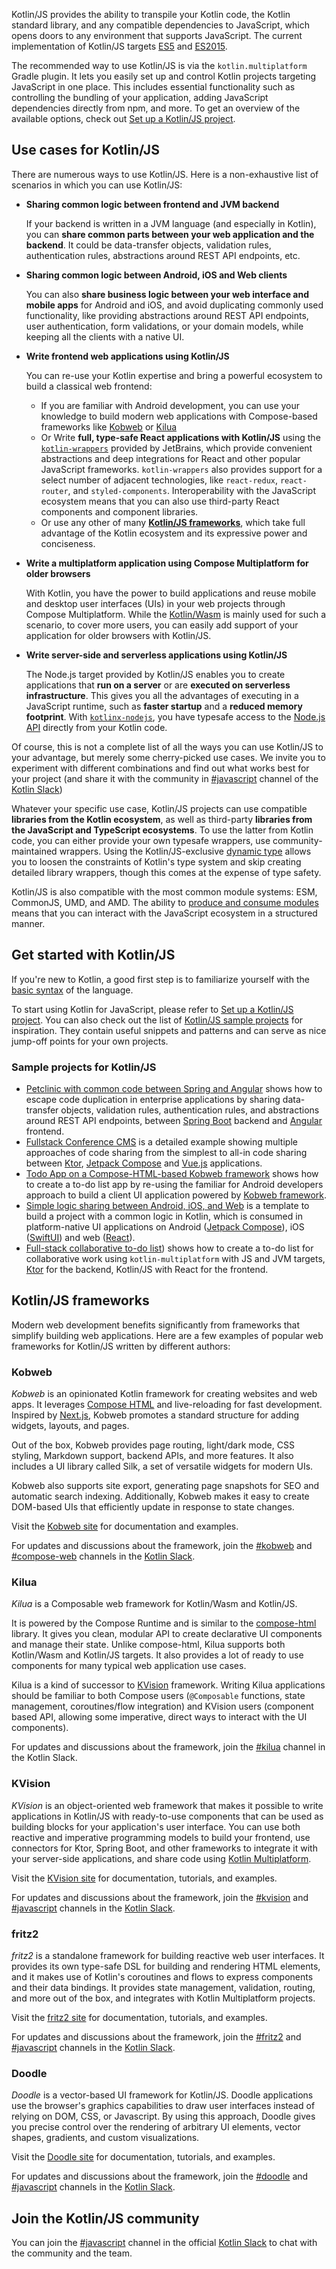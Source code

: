 [//]: # (title: Kotlin/JavaScript)

Kotlin/JS provides the ability to transpile your Kotlin code, the Kotlin standard library, and any compatible dependencies
to JavaScript, which opens doors to any environment that supports JavaScript.
The current implementation of Kotlin/JS targets [ES5](https://www.ecma-international.org/ecma-262/5.1/) and [ES2015](https://262.ecma-international.org/6.0/).

The recommended way to use Kotlin/JS is via the `kotlin.multiplatform` Gradle plugin. It lets you easily set up and control
Kotlin projects targeting JavaScript in one place. This includes essential functionality
such as controlling the bundling of your application, adding JavaScript dependencies directly from npm, and more.
To get an overview of the available options, check out [Set up a Kotlin/JS project](js-project-setup.md).

## Use cases for Kotlin/JS

There are numerous ways to use Kotlin/JS. Here is a non-exhaustive list of scenarios in which you can use Kotlin/JS:

*  **Sharing common logic between frontend and JVM backend**
    
      If your backend is written in a JVM language (and especially in Kotlin),
      you can **share common parts between your web application and the backend**.
      It could be data-transfer objects, validation rules, authentication rules, abstractions around REST API endpoints, etc.


*  **Sharing common logic between Android, iOS and Web clients**
 
     You can also **share business logic between your web interface and mobile apps** for Android and iOS, and avoid
     duplicating commonly used functionality, like providing abstractions around REST API endpoints, user authentication, form validations,
     or your domain models, while keeping all the clients with a native UI.


* **Write frontend web applications using Kotlin/JS**
 
     You can re-use your Kotlin expertise and bring a powerful ecosystem to build a classical web frontend:
    * If you are familiar with Android development, you can use your knowledge to build modern web applications with
      Compose-based frameworks like [Kobweb](https://kobweb.varabyte.com/) or [Kilua](https://kilua.dev/)
    * Or Write **full, type-safe React applications with Kotlin/JS** using the [`kotlin-wrappers`](https://github.com/JetBrains/kotlin-wrappers)
      provided by JetBrains, which provide convenient abstractions and deep integrations for React and other popular JavaScript frameworks.
      `kotlin-wrappers` also provides support for a select number of adjacent technologies, like
      `react-redux`, `react-router`, and `styled-components`. Interoperability with the JavaScript ecosystem means that
      you can also use third-party React components and component libraries.
    * Or use any other of many **[Kotlin/JS frameworks](#kotlin-js-frameworks)**,
      which take full advantage of the Kotlin ecosystem and its expressive power
      and conciseness.


*  **Write a multiplatform application using Compose Multiplatform for older browsers**

      With Kotlin, you have the power to build applications and reuse mobile and desktop user interfaces (UIs) in your web projects through Compose Multiplatform.
      While the [Kotlin/Wasm](../wasm/wasm-overview.md) is mainly used for such a scenario, to cover more users, you can easily add support of your application
      for older browsers with Kotlin/JS.

* **Write server-side and serverless applications using Kotlin/JS**
  
    The Node.js target provided by Kotlin/JS enables you to create applications that **run on a server** or are
    **executed on serverless infrastructure**. This gives you all the advantages of executing in a
    JavaScript runtime, such as **faster startup** and a **reduced memory footprint**. With [`kotlinx-nodejs`](https://github.com/Kotlin/kotlinx-nodejs),
    you have typesafe access to the [Node.js API](https://nodejs.org/docs/latest/api/) directly from your Kotlin code.


Of course, this is not a complete list of all the ways you can use Kotlin/JS to your advantage, but merely some cherry-picked
use cases. We invite you to experiment with different combinations and find out what works best for your project 
(and share it with the community in [#javascript](https://kotlinlang.slack.com/archives/C0B8L3U69) channel of the [Kotlin Slack](https://surveys.jetbrains.com/s3/kotlin-slack-sign-up))

Whatever your specific use case, Kotlin/JS projects can use compatible **libraries from the Kotlin ecosystem**,
as well as third-party **libraries from the JavaScript and TypeScript ecosystems**. To use the latter from Kotlin code,
you can either provide your own typesafe wrappers, use community-maintained wrappers. Using the Kotlin/JS-exclusive [dynamic type](dynamic-type.md) allows
you to loosen the constraints of Kotlin's type system and skip creating detailed library wrappers, though this comes at the expense of type safety.

Kotlin/JS is also compatible with the most common module systems: ESM, CommonJS, UMD, and AMD.
The ability to [produce and consume modules](js-modules.md) means that you can interact with the JavaScript ecosystem in a structured manner.

## Get started with Kotlin/JS

If you're new to Kotlin, a good first step is to familiarize yourself with the [basic syntax](basic-syntax.md) of the language.

To start using Kotlin for JavaScript, please refer to [Set up a Kotlin/JS project](js-project-setup.md). You can also
check out the list of [Kotlin/JS sample projects](#sample-projects-for-kotlin-js) for inspiration. They contain useful snippets and patterns and can serve as nice jump-off points for your own projects.

### Sample projects for Kotlin/JS

* [Petclinic with common code between Spring and Angular](https://github.com/Kotlin/kmp-spring-petclinic/#readme) shows
  how to escape code duplication in enterprise applications by sharing data-transfer objects, validation rules, authentication rules,
  and abstractions around REST API endpoints, between [Spring Boot]() backend and [Angular](https://angular.dev/) frontend.
* [Fullstack Conference CMS](https://github.com/Kotlin/kmp-fullstack-conference-cms/#readme) is a detailed example 
  showing multiple approaches of code sharing from the simplest to all-in code sharing between [Ktor](https://ktor.io/), [Jetpack Compose](https://developer.android.com/compose) 
  and [Vue.js](https://vuejs.org/) applications. 
* [Todo App on a Compose-HTML-based Kobweb framework](https://github.com/varabyte/kobweb-templates/tree/main/examples/todo/#readme)
  shows how to create a to-do list app by re-using the familiar for Android developers approach 
  to build a client UI application powered by [Kobweb framework](https://kobweb.varabyte.com/).
* [Simple logic sharing between Android, iOS, and Web](https://github.com/Kotlin/kmp-logic-sharing-simple-example/#readme) 
  is a template to build a project with a common logic in Kotlin,
  which is consumed in platform-native UI applications on Android ([Jetpack Compose](https://developer.android.com/compose)),
  iOS ([SwiftUI](https://developer.apple.com/tutorials/swiftui/)) and web ([React](https://react.dev/)).
* [Full-stack collaborative to-do list](https://github.com/kotlin-hands-on/jvm-js-fullstack/#readme))
  shows how to create a to-do list for collaborative work using `kotlin-multiplatform` with JS and JVM targets, [Ktor](https://ktor.io/)
  for the backend, Kotlin/JS with React for the frontend.

## Kotlin/JS frameworks

Modern web development benefits significantly from frameworks that simplify building web applications.
Here are a few examples of popular web frameworks for Kotlin/JS written by different authors:

### Kobweb

_Kobweb_ is an opinionated Kotlin framework for creating websites and web apps. It leverages [Compose HTML](https://github.com/JetBrains/compose-multiplatform?tab=readme-ov-file#compose-html) and
live-reloading for fast development. Inspired by [Next.js](https://nextjs.org/), Kobweb promotes a standard structure for adding widgets, layouts,
and pages.

Out of the box, Kobweb provides page routing, light/dark mode, CSS styling, Markdown support, backend APIs, and more features.
It also includes a UI library called Silk, a set of versatile widgets for modern UIs. 

Kobweb also supports site export, generating page snapshots
for SEO and automatic search indexing. Additionally, Kobweb makes it easy to create DOM-based UIs that efficiently update in response to state changes.

Visit the [Kobweb site](https://kobweb.varabyte.com/) for documentation and examples.

For updates and discussions about the framework, join the [#kobweb](https://kotlinlang.slack.com/archives/C04RTD72RQ8) and
[#compose-web](https://kotlinlang.slack.com/archives/C01F2HV7868) channels in the [Kotlin Slack](https://surveys.jetbrains.com/s3/kotlin-slack-sign-up).

### Kilua

_Kilua_ is a Composable web framework for Kotlin/Wasm and Kotlin/JS.

It is powered by the Compose Runtime and is similar to the [compose-html](https://github.com/JetBrains/compose-multiplatform#compose-html)
library. It gives you clean, modular API to create declarative UI components and manage their state.
Unlike compose-html, Kilua supports both Kotlin/Wasm and Kotlin/JS targets. It also provides a lot
of ready to use components for many typical web application use cases.

Kilua is a kind of successor to [KVision](https://kvision.io) framework. Writing Kilua applications should be
familiar to both Compose users (`@Composable` functions, state management, coroutines/flow integration) and
KVision users (component based API, allowing some imperative, direct ways to interact with the UI components).

For updates and discussions about the framework, join the [#kilua](https://kotlinlang.slack.com/archives/C06UAH52PA7) channel in the Kotlin Slack.

### KVision

_KVision_ is an object-oriented web framework that makes it possible to write applications in Kotlin/JS with ready-to-use components
that can be used as building blocks for your application's user interface. You can use both reactive and imperative programming
models to build your frontend, use connectors for Ktor, Spring Boot, and other frameworks to integrate it with your server-side
applications, and share code using [Kotlin Multiplatform](https://www.jetbrains.com/help/kotlin-multiplatform-dev/get-started.html).

Visit the [KVision site](https://kvision.io) for documentation, tutorials, and examples.

For updates and discussions about the framework, join the [#kvision](https://kotlinlang.slack.com/messages/kvision) and
[#javascript](https://kotlinlang.slack.com/archives/C0B8L3U69) channels in the [Kotlin Slack](https://surveys.jetbrains.com/s3/kotlin-slack-sign-up).

### fritz2

_fritz2_ is a standalone framework for building reactive web user interfaces. It provides its own type-safe DSL for building
and rendering HTML elements, and it makes use of Kotlin's coroutines and flows to express components and their data bindings.
It provides state management, validation, routing, and more out of the box, and integrates with Kotlin Multiplatform projects.

Visit the [fritz2 site](https://www.fritz2.dev) for documentation, tutorials, and examples.

For updates and discussions about the framework, join the [#fritz2](https://kotlinlang.slack.com/messages/fritz2) and
[#javascript](https://kotlinlang.slack.com/archives/C0B8L3U69) channels in the [Kotlin Slack](https://surveys.jetbrains.com/s3/kotlin-slack-sign-up).

### Doodle

_Doodle_ is a vector-based UI framework for Kotlin/JS. Doodle applications use the browser's graphics capabilities to draw
user interfaces instead of relying on DOM, CSS, or Javascript. By using this approach, Doodle gives you precise control
over the rendering of arbitrary UI elements, vector shapes, gradients, and custom visualizations.

Visit the [Doodle site](https://nacular.github.io/doodle/) for documentation, tutorials, and examples.

For updates and discussions about the framework, join the [#doodle](https://kotlinlang.slack.com/messages/doodle) and
[#javascript](https://kotlinlang.slack.com/archives/C0B8L3U69) channels in the [Kotlin Slack](https://surveys.jetbrains.com/s3/kotlin-slack-sign-up).

## Join the Kotlin/JS community

You can join the [#javascript](https://kotlinlang.slack.com/archives/C0B8L3U69) channel in the official [Kotlin Slack](https://surveys.jetbrains.com/s3/kotlin-slack-sign-up)
to chat with the community and the team.
